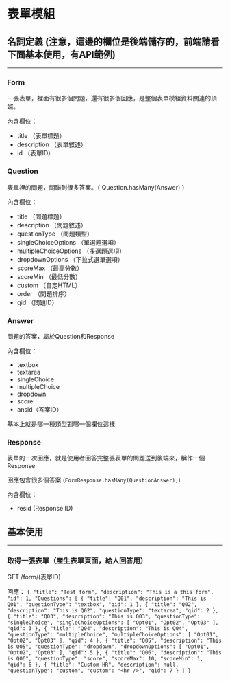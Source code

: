 # 表單模組

## 名詞定義 (注意，這邊的欄位是後端儲存的，前端請看下面基本使用，有API範例)
---
### Form
一張表單，裡面有很多個問題，還有很多個回應，是整個表單模組資料關連的頂端。

內含欄位：

* title （表單標題）
* description （表單敘述）
* id （表單ID）

### Question
表單裡的問題，關聯到很多答案。（ Question.hasMany(Answer) ）

內含欄位：

* title （問題標題）
* description （問題敘述）
* questionType （問題類型）
* singleChoiceOptions （單選題選項）
* multipleChoiceOptions （多選題選項）
* dropdownOptions （下拉式選單選項）
* scoreMax （最高分數）
* scoreMin （最低分數）
* custom （自定HTML）
* order （問題排序）
* qid （問題ID）

### Answer
問題的答案，屬於Question和Response

內含欄位：

* textbox 
* textarea
* singleChoice
* multipleChoice
* dropdown
* score
* ansid（答案ID）

基本上就是哪一種類型對哪一個欄位這樣

### Response
表單的一次回應，就是使用者回答完整張表單的問題送到後端來，稱作一個Response

回應包含很多個答案 (`FormResponse.hasMany(QuestionAnswer);`)

內含欄位：

* resid (Response ID)



## 基本使用
---
### 取得一張表單（產生表單頁面，給人回答用）
GET /form/(表單ID)

回應：
`
{
  "title": "Test form",
  "description": "This is a this form",
  "id": 1,
  "Questions": [
    {
      "title": "Q01",
      "description": "This is Q01",
      "questionType": "textbox",
      "qid": 1
    },
    {
      "title": "Q02",
      "description": "This is Q02",
      "questionType": "textarea",
      "qid": 2
    },
    {
      "title": "Q03",
      "description": "This is Q03",
      "questionType": "singleChoice",
      "singleChoiceOptions": [
        "Opt01",
        "Opt02",
        "Opt03"
      ],
      "qid": 3
    },
    {
      "title": "Q04",
      "description": "This is Q04",
      "questionType": "multipleChoice",
      "multipleChoiceOptions": [
        "Opt01",
        "Opt02",
        "Opt03"
      ],
      "qid": 4
    },
    {
      "title": "Q05",
      "description": "This is Q05",
      "questionType": "dropdown",
      "dropdownOptions": [
        "Opt01",
        "Opt02",
        "Opt03"
      ],
      "qid": 5
    },
    {
      "title": "Q06",
      "description": "This is Q06",
      "questionType": "score",
      "scoreMax": 10,
      "scoreMin": 1,
      "qid": 6
    },
    {
      "title": "Custom HR",
      "description": null,
      "questionType": "custom",
      "custom": "<hr />",
      "qid": 7
    }
  ]
}
`
